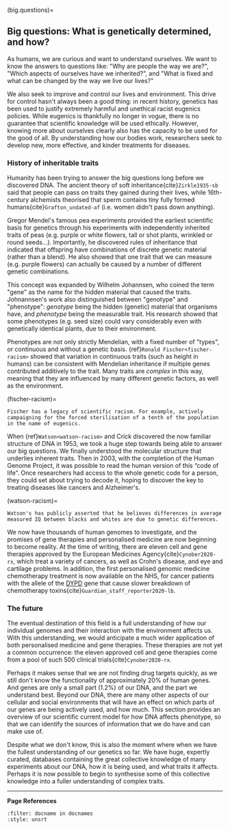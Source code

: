(big.questions)=
## Big questions: What is genetically determined, and how?

As humans, we are curious and want to understand ourselves. 
We want to know the answers to questions like: "Why are people the way we are?", "Which aspects of ourselves have we inherited?", and "What is fixed and what can be changed by the way we live our lives?"
 
We also seek to improve and control our lives and environment.
This drive for control hasn't always been a good thing: in recent history, genetics has been used to justify extremely harmful and unethical racist eugenics policies.
While eugenics is thankfully no longer in vogue, there is no guarantee that scientific knowledge will be used ethically.
However, knowing more about ourselves clearly also has the capacity to be used for the good of all.
By understanding how our bodies work, researchers seek to develop new, more effective, and kinder treatments for diseases.

### History of inheritable traits

Humanity has been trying to answer the big questions long before we discovered DNA. 
The ancient theory of soft inheritance{cite}`Zirkle1935-sb` said that people can pass on traits they gained during their lives, while 16th-century alchemists theorised that sperm contains tiny fully formed humans{cite}`Grafton_undated-af` (i.e. women didn't pass down anything). 

[//]: # (TODO: Gregor Mendel pea image)
[//]: # (TODO: Cite Mendel)

Gregor Mendel's famous pea experiments provided the earliest scientific basis for genetics through his experiments with independently inherited traits of peas (e.g. purple or white flowers, tall or shot plants, wrinkled or round seeds...). 
Importantly, he discovered rules of inheritance that indicated that offspring have combinations of discrete genetic material (rather than a blend).
He also showed that one trait that we can measure (e.g. purple flowers) can actually be caused by a number of different genetic combinations.

[//]: # (TODO: Cite Wilhelm Johannsen seed size work)

This concept was expanded by Wilhelm Johannsen, who coined the term "gene" as the name for the hidden material that caused the traits. 
Johnannsen's work also distinguished between "genotype" and "phenotype": *genotype* being the hidden (genetic) material that organisms have, and *phenotype* being the measurable trait. 
His research showed that some phenotypes (e.g. seed size) could vary considerably even with genetically identical plants, due to their environment.

[//]: # (TODO: Cite Watson + Crick) 
[//]: # (TODO: Cite Human Genome Project)
[//]: # (TODO: Cite Watson racism)
[//]: # (TODO: Link aside watson racism: - with asterix?)
[//]: # (TODO: Cite IQ criticisms)
[//]: # (TODO: Cite hopes Human Genome Project)

Phenotypes are not only strictly Mendelian, with a fixed number of "types", or continuous and without a genetic basis. 
{ref}`Ronald Fischer<fischer-racism>` showed that variation in continuous traits (such as height in humans) can be consistent with Mendelian inheritance if multiple genes contributed additively to the trait.
Many traits are *complex* in this way, meaning that they are influenced by many different genetic factors, as well as the environment.

[//]: # (TODO: Cite Fischer racism)

[//]: # (TODO: The idea of what and how something is genetically determined is difficult to define. Intuitively, we define it based on how much of the variability we can measure is determined by genes: this is called *heritability*. 100% heritable - eye colour, 0% heritable - taste in clothes - or somewhere in between on this linear scale. This must be a simplification: a lot of the traits that we're trying to measure are more complex than that, for example athletic performance, aggressive behaviour, sexual preferences... Heritability also depends on the definition of a "normal" environment. It may be that there is an environmental influence we could dream up that would change our eye colour, then eye colour would no longer be 100% heritable. What we actually want to know is the relationship between genetics and the environment: a causal diagram for all phenotypes.)

(fischer-racism)=
```{margin} Ronald Fischer, racism and eugenics
Fischer has a legacy of scientific racism. For example, actively campaigning for the forced sterilisation of a tenth of the population in the name of eugenics.
```

When {ref}`Watson<watson-racism>` and Crick discovered the now familiar structure of DNA in 1953, we took a huge step towards being able to answer our big questions. 
We finally understood the molecular structure that underlies inherent traits. 
Then in 2003, with the completion of the Human Genome Project, it was possible to read the human version of this “code of life”.
Once researchers had access to the whole genetic code for a person, they could set about trying to decode it, hoping to discover the key to treating diseases like cancers and Alzheimer's. 

(watson-racism)=
```{margin} James Watson and racism
Watson's has publicly asserted that he believes differences in average measured IQ between blacks and whites are due to genetic differences.
```

We now have thousands of human genomes to investigate, and the promises of gene therapies and personalised medicine are now beginning to become reality. 
At the time of writing, there are eleven cell and gene therapies approved by the European Medicines Agency{cite}`Cynober2020-rx`, which treat a variety of cancers, as well as Crohn's disease, and eye and cartilage problems. 
In addition, the first personalised genomic medicine chemotherapy treatment is now available on the NHS, for cancer patients with the allele of the [DYPD](https://www.genecards.org/cgi-bin/carddisp.pl?gene=DPYD) gene that cause slower breakdown of chemotherapy toxins{cite}`Guardian_staff_reporter2020-lb`.

[//]: # (TODO: Timeline genetic history illustration)

### The future

The eventual destination of this field is a full understanding of how our individual genomes and their interaction with the environment affects us. 
With this understanding, we would anticipate a much wider application of both personalised medicine and gene therapies.
These therapies are not yet a common occurrence: the eleven approved cell and gene therapies come from a pool of such 500 clinical trials{cite}`Cynober2020-rx`.

[//]: # (TODO: Cite genes % of DNA)

Perhaps it makes sense that we are not finding drug targets quickly, as we still don't know the functionality of approximately 20% of human genes.
And genes are only a small part (1.2%) of our DNA, and the part we understand best.
Beyond our DNA, there are many other aspects of our cellular and social environments that will have an effect on which parts of our genes are being actively used, and how much.
This section provides an overview of our scientific current model for how DNA affects phenotype, so that we can identify the sources of information that we do have and can make use of.

Despite what we don't know, this is also the moment where when we have the fullest understanding of our genetics so far.
We have huge, expertly curated, databases containing the great collective knowledge of many experiments about our DNA, how it is being used, and what traits it affects.
Perhaps it is now possible to begin to synthesise some of this collective knowledge into a fuller understanding of complex traits.

---
**Page References**

```{bibliography} /_bibliography/references.bib
:filter: docname in docnames
:style: unsrt
```